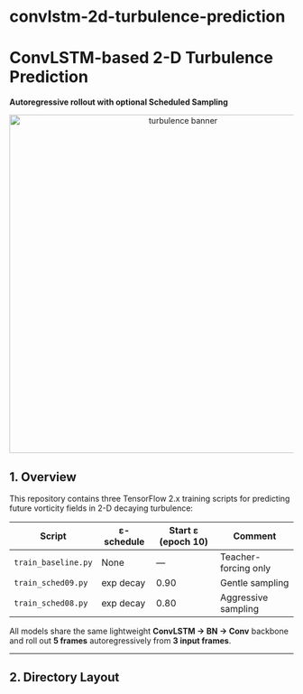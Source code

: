# convlstm-2d-turbulence-prediction

# ConvLSTM-based 2-D Turbulence Prediction  
**Autoregressive rollout with optional Scheduled Sampling**

<p align="center">
  <img src="docs/banner.png" alt="turbulence banner" width="600">
</p>

## 1. Overview
This repository contains three TensorFlow 2.x training scripts for predicting future vorticity fields in 2-D decaying turbulence:

| Script |  ε-schedule | Start ε (epoch 10) | Comment |
| ------ | ---------- | ------------------ | ------- |
| `train_baseline.py` | None | — | Teacher-forcing only |
| `train_sched09.py` | exp decay | 0.90 | Gentle sampling |
| `train_sched08.py` | exp decay | 0.80 | Aggressive sampling |

All models share the same lightweight **ConvLSTM → BN → Conv** backbone and roll out **5 frames** autoregressively from **3 input frames**.

---

## 2. Directory Layout
